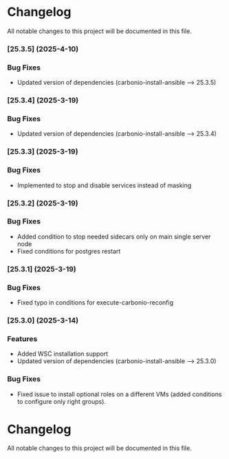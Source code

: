 # Changelog

All notable changes to this project will be documented in this file. 

### [25.3.5] (2025-4-10)

### Bug Fixes
* Updated version of dependencies (carbonio-install-ansible --> 25.3.5)

### [25.3.4] (2025-3-19)

### Bug Fixes
* Updated version of dependencies (carbonio-install-ansible --> 25.3.4)

### [25.3.3] (2025-3-19)

### Bug Fixes
* Implemented to stop and disable services instead of masking

### [25.3.2] (2025-3-19)

### Bug Fixes
* Added condition to stop needed sidecars only on main single server node
* Fixed conditions for postgres restart 

### [25.3.1] (2025-3-19)

### Bug Fixes
* Fixed typo in conditions for execute-carbonio-reconfig

### [25.3.0] (2025-3-14)


### Features
* Added WSC installation support
* Updated version of dependencies (carbonio-install-ansible --> 25.3.0)

### Bug Fixes
* Fixed issue to install optional roles on a different VMs (added conditions to configure only right groups).


# Changelog

All notable changes to this project will be documented in this file. 